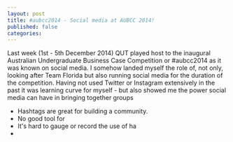```yaml
---
layout: post
title: #aubcc2014 - Social media at AUBCC 2014!
published: false
categories:
---
```


Last week (1st - 5th December 2014) QUT played host to the inaugural Australian Undergraduate Business Case Competition or #aubcc2014 as it was known on social media. I somehow landed myself the role of, not only, looking after Team Florida but also running social media for the duration of the competition. Having not used Twitter or Instagram extensively in the past it was learning curve for myself - but also showed me the power social media can have in bringing together groups

- Hashtags are great for building a community.
- No good tool for
- It's hard to gauge or record the use of ha
-

<div id="chart-"
<script src="http://d3js.org/d3.v3.min.js"></script>
<script>

// Generate a Bates distribution of 10 random variables.
var values = d3.range(1000).map(d3.random.bates(10));

// A formatter for counts.
var formatCount = d3.format(",.0f");

var margin = {top: 10, right: 30, bottom: 30, left: 30},
    width = 960 - margin.left - margin.right,
    height = 500 - margin.top - margin.bottom;

var x = d3.scale.linear()
    .domain([0, 1])
    .range([0, width]);

// Generate a histogram using twenty uniformly-spaced bins.
var data = d3.layout.histogram()
    .bins(x.ticks(20))
    (values);

var y = d3.scale.linear()
    .domain([0, d3.max(data, function(d) { return d.y; })])
    .range([height, 0]);

var xAxis = d3.svg.axis()
    .scale(x)
    .orient("bottom");

var svg = d3.select("#chart-").append("svg")
    .attr("width", width + margin.left + margin.right)
    .attr("height", height + margin.top + margin.bottom)
  .append("g")
    .attr("transform", "translate(" + margin.left + "," + margin.top + ")");

var bar = svg.selectAll(".bar")
    .data(data)
  .enter().append("g")
    .attr("class", "bar")
    .attr("transform", function(d) { return "translate(" + x(d.x) + "," + y(d.y) + ")"; });

bar.append("rect")
    .attr("x", 1)
    .attr("width", x(data[0].dx) - 1)
    .attr("height", function(d) { return height - y(d.y); });

bar.append("text")
    .attr("dy", ".75em")
    .attr("y", 6)
    .attr("x", x(data[0].dx) / 2)
    .attr("text-anchor", "middle")
    .text(function(d) { return formatCount(d.y); });

svg.append("g")
    .attr("class", "x axis")
    .attr("transform", "translate(0," + height + ")")
    .call(xAxis);

</script>
